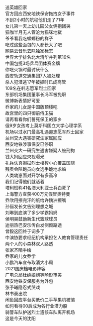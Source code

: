 送英雄回家  
官方回应西安地铁保安拖拽女子事件  
不到2小时的航程他们走了71年  
女儿第一天上幼儿园父女俩抱团哭  
猫咖半月无人管沦为猫咪地狱  
爷爷看我吃螺蛳粉的样子  
吃过这些面包的人都长大了吧  
网易云音乐去除独家标志  
世界大学排名北大清华并列第16名  
中国包揽3场乒乓团体赛金牌  
你吃火锅时最讨厌什么  
西安轨道交通集团7人被处理  
杀人犯潜逃17年被抓时已成高管  
109名在韩志愿军烈士回家  
东部机场集团董事长冯军被免职  
微博新表情好可爱  
乔家的儿女是中国版顶楼吧  
故宫里的四只御前侍卫猫  
请再看看你们誓死保卫的家乡  
俄9岁女孩考上莫斯科国立大学心理学系  
机场以过水门最高礼遇迎志愿军烈士回家  
兰州交大遇害研究生家属回应  
西安地铁涉事保安已停职  
兰州交大一研究生遇害嫌疑人被刑拘  
钱大妈回应央视曝光  
礼兵认真擦拭烈士棺椁小心覆盖国旗  
残奥会陪跑员向女选手跪地求婚  
人类幼崽面对开学有多高冷  
我们记得他们就活着  
塔利班称41名澳大利亚士兵白死了  
上海警方查获400万元假冒奥特曼  
乔欣用擦完汗的纸给许魏洲擦嘴  
孙俪发长文告别理想之城  
刘琳到底演了多少学霸妈妈  
侯明昊鼓励新生代篮球球员  
迪丽热巴安乐传白发侧颜路透  
曾毅这回终于词多了  
中演协要求经纪机构承担艺人教育管理责任  
两个人的小森林双人路透  
张家齐晒手绘  
乔家的儿女乔学  
小鹏汽车宣布取消大小周  
2021国庆档电影阵容  
广电总局杜绝娘炮等畸形审美  
西安地铁安保服务为外包  
张予曦隐忍式哭戏  
林书豪出院  
闲鱼回应平台买低价二手苹果机被骗  
如何看待00后成为各行业潜力股  
骑警车队护送烈士遗骸车队离开机场  
这是今天的沈阳  
